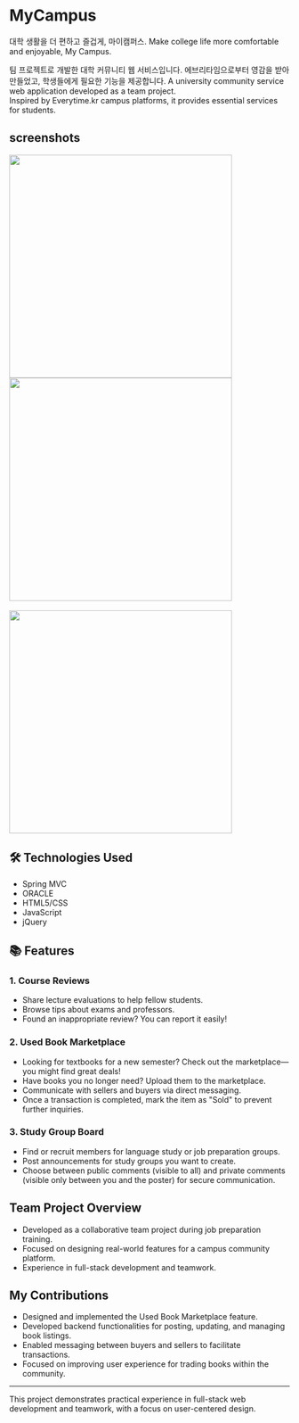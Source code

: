 # MyCampus
대학 생활을 더 편하고 즐겁게, 마이캠퍼스.
Make college life more comfortable and enjoyable, My Campus.

팀 프로젝트로 개발한 대학 커뮤니티 웹 서비스입니다.
에브리타임으로부터 영감을 받아 만들었고, 학생들에게 필요한 기능을 제공합니다.
A university community service web application developed as a team project.  
Inspired by Everytime.kr campus platforms, it provides essential services for students.

<h2>screenshots</h2>  
<div>
<img width="400" src="https://user-images.githubusercontent.com/28393778/50554106-f2b64e00-0cf7-11e9-9145-384b57c0da18.PNG"></img>
<img width="400" src="https://user-images.githubusercontent.com/28393778/50554466-32803400-0cfe-11e9-9b73-3b441b49b759.PNG"></img>
</div> 
<br />
<div>
<img width="400" src="https://user-images.githubusercontent.com/28393778/50554475-58a5d400-0cfe-11e9-8542-9670da411f5c.PNG"></img>
</div>

## 🛠️ Technologies Used
- Spring MVC
- ORACLE
- HTML5/CSS
- JavaScript
- jQuery

## 📚 Features 
### 1. Course Reviews
- Share lecture evaluations to help fellow students.
- Browse tips about exams and professors.
- Found an inappropriate review? You can report it easily!

### 2. Used Book Marketplace
- Looking for textbooks for a new semester? Check out the marketplace—you might find great deals!
- Have books you no longer need? Upload them to the marketplace.
- Communicate with sellers and buyers via direct messaging.
- Once a transaction is completed, mark the item as "Sold" to prevent further inquiries.

### 3. Study Group Board
- Find or recruit members for language study or job preparation groups.
- Post announcements for study groups you want to create.
- Choose between public comments (visible to all) and private comments (visible only between you and the poster) for secure communication.

## Team Project Overview
- Developed as a collaborative team project during job preparation training.
- Focused on designing real-world features for a campus community platform.
- Experience in full-stack development and teamwork.
  
## My Contributions
- Designed and implemented the Used Book Marketplace feature.
- Developed backend functionalities for posting, updating, and managing book listings.
- Enabled messaging between buyers and sellers to facilitate transactions.
- Focused on improving user experience for trading books within the community.

---
This project demonstrates practical experience in full-stack web development and teamwork, with a focus on user-centered design.
